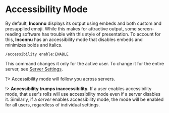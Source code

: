 # Accessibility Mode

By default, **Inconnu** displays its output using embeds and both custom and presupplied emoji. While this makes for attractive output, some screen-reading software has trouble with this style of presentation. To account for this, **Inconnu** has an accessibility mode that disables embeds and minimizes bolds and italics.

```
/accessibility enable:ENABLE
```

This command changes it only for the active user. To change it for the entire server, see [Server Settings](settings.md).

?> Accessibility mode will follow you across servers.

!> **Accessibility trumps inaccessibility.** If a user enables accessibility mode, that user's rolls will use accessibility mode even if a server disables it. Similarly, if a *server* enables accessibility mode, the mode will be enabled for all users, regardless of individual settings.
